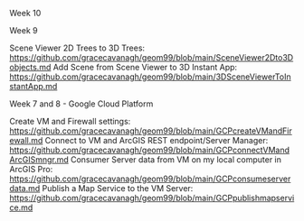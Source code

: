 Week 10

  
Week 9
  
  Scene Viewer 2D Trees to 3D Trees: https://github.com/gracecavanagh/geom99/blob/main/SceneViewer2Dto3Dobjects.md
  Add Scene from Scene Viewer to 3D Instant App: https://github.com/gracecavanagh/geom99/blob/main/3DSceneViewerToInstantApp.md

Week 7 and 8 - Google Cloud Platform

  Create VM and Firewall settings: https://github.com/gracecavanagh/geom99/blob/main/GCPcreateVMandFirewall.md
  Connect to VM and ArcGIS REST endpoint/Server Manager: https://github.com/gracecavanagh/geom99/blob/main/GCPconnectVMandArcGISmngr.md
  Consumer Server data from VM on my local computer in ArcGIS Pro: https://github.com/gracecavanagh/geom99/blob/main/GCPconsumeserverdata.md
  Publish a Map Service to the VM Server: https://github.com/gracecavanagh/geom99/blob/main/GCPpublishmapservice.md

